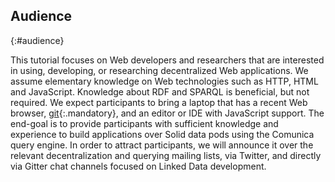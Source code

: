 ## Audience
{:#audience}

This tutorial focuses on Web developers and researchers
that are interested in using, developing, or researching decentralized Web applications.
We assume elementary knowledge on Web technologies such as HTTP, HTML and JavaScript.
Knowledge about RDF and SPARQL is beneficial, but not required.
We expect participants to bring a laptop that has a recent Web browser,
[git](https://git-scm.com/){:.mandatory}, and an editor or IDE with JavaScript support.
The end-goal is to provide participants with sufficient knowledge and experience
to build applications over Solid data pods using the Comunica query engine.
In order to attract participants,
we will announce it over the relevant decentralization and querying mailing lists,
via Twitter, and directly via Gitter chat channels focused on Linked Data development.

